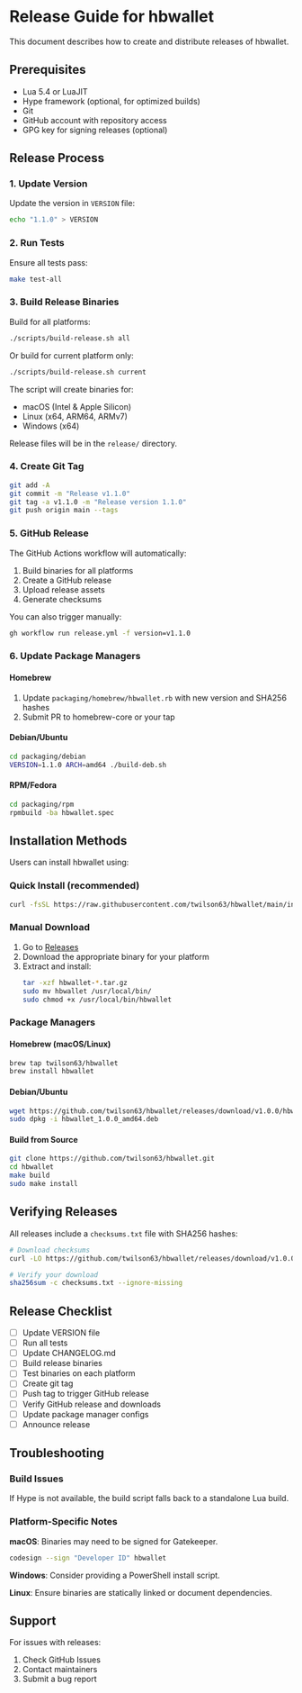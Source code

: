 # Release Guide for hbwallet

This document describes how to create and distribute releases of hbwallet.

## Prerequisites

- Lua 5.4 or LuaJIT
- Hype framework (optional, for optimized builds)
- Git
- GitHub account with repository access
- GPG key for signing releases (optional)

## Release Process

### 1. Update Version

Update the version in `VERSION` file:
```bash
echo "1.1.0" > VERSION
```

### 2. Run Tests

Ensure all tests pass:
```bash
make test-all
```

### 3. Build Release Binaries

Build for all platforms:
```bash
./scripts/build-release.sh all
```

Or build for current platform only:
```bash
./scripts/build-release.sh current
```

The script will create binaries for:
- macOS (Intel & Apple Silicon)
- Linux (x64, ARM64, ARMv7)
- Windows (x64)

Release files will be in the `release/` directory.

### 4. Create Git Tag

```bash
git add -A
git commit -m "Release v1.1.0"
git tag -a v1.1.0 -m "Release version 1.1.0"
git push origin main --tags
```

### 5. GitHub Release

The GitHub Actions workflow will automatically:
1. Build binaries for all platforms
2. Create a GitHub release
3. Upload release assets
4. Generate checksums

You can also trigger manually:
```bash
gh workflow run release.yml -f version=v1.1.0
```

### 6. Update Package Managers

#### Homebrew
1. Update `packaging/homebrew/hbwallet.rb` with new version and SHA256 hashes
2. Submit PR to homebrew-core or your tap

#### Debian/Ubuntu
```bash
cd packaging/debian
VERSION=1.1.0 ARCH=amd64 ./build-deb.sh
```

#### RPM/Fedora
```bash
cd packaging/rpm
rpmbuild -ba hbwallet.spec
```

## Installation Methods

Users can install hbwallet using:

### Quick Install (recommended)
```bash
curl -fsSL https://raw.githubusercontent.com/twilson63/hbwallet/main/install.sh | bash
```

### Manual Download
1. Go to [Releases](https://github.com/twilson63/hbwallet/releases)
2. Download the appropriate binary for your platform
3. Extract and install:
   ```bash
   tar -xzf hbwallet-*.tar.gz
   sudo mv hbwallet /usr/local/bin/
   sudo chmod +x /usr/local/bin/hbwallet
   ```

### Package Managers

#### Homebrew (macOS/Linux)
```bash
brew tap twilson63/hbwallet
brew install hbwallet
```

#### Debian/Ubuntu
```bash
wget https://github.com/twilson63/hbwallet/releases/download/v1.0.0/hbwallet_1.0.0_amd64.deb
sudo dpkg -i hbwallet_1.0.0_amd64.deb
```

#### Build from Source
```bash
git clone https://github.com/twilson63/hbwallet.git
cd hbwallet
make build
sudo make install
```

## Verifying Releases

All releases include a `checksums.txt` file with SHA256 hashes:

```bash
# Download checksums
curl -LO https://github.com/twilson63/hbwallet/releases/download/v1.0.0/checksums.txt

# Verify your download
sha256sum -c checksums.txt --ignore-missing
```

## Release Checklist

- [ ] Update VERSION file
- [ ] Run all tests
- [ ] Update CHANGELOG.md
- [ ] Build release binaries
- [ ] Test binaries on each platform
- [ ] Create git tag
- [ ] Push tag to trigger GitHub release
- [ ] Verify GitHub release and downloads
- [ ] Update package manager configs
- [ ] Announce release

## Troubleshooting

### Build Issues

If Hype is not available, the build script falls back to a standalone Lua build.

### Platform-Specific Notes

**macOS**: Binaries may need to be signed for Gatekeeper.
```bash
codesign --sign "Developer ID" hbwallet
```

**Windows**: Consider providing a PowerShell install script.

**Linux**: Ensure binaries are statically linked or document dependencies.

## Support

For issues with releases:
1. Check GitHub Issues
2. Contact maintainers
3. Submit a bug report